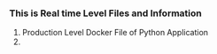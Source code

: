 ### This is Real time Level Files and Information 

1. Production Level Docker File of Python Application
2. 
